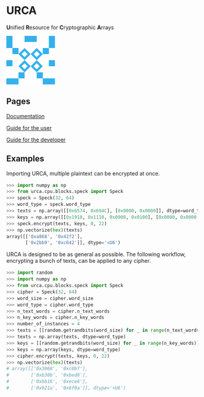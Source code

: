 # URCA

**U**nified **R**esource for **C**ryptographic **A**rrays

<img src="docs/source/_static/logo.svg" width="128" alt="Official logo">

## Pages

[Documentation](https://ale-depi.github.io/urca/)

[Guide for the user](https://ale-depi.github.io/urca/guide/user.html)

[Guide for the developer](https://ale-depi.github.io/urca/guide/developer.html)

## Examples

Importing URCA, multiple plaintext can be encrypted at once.

```python
>>> import numpy as np
>>> from urca.cpu.blocks.speck import Speck
>>> speck = Speck(32, 64)
>>> word_type = speck.word_type
>>> texts = np.array([[0x6574, 0x694C], [0x0000, 0x0000]], dtype=word_type)
>>> keys = np.array([[0x1918, 0x1110, 0x0908, 0x0100], [0x0000, 0x0000, 0x0000, 0x0000]], dtype=word_type)
>>> speck.encrypt(texts, keys, 0, 22)
>>> np.vectorize(hex)(texts)
array([['0xa868', '0x42f2'],
       ['0x2bb9', '0xc642']], dtype='<U6')
```

URCA is designed to be as general as possible. The following workflow, encrypting a bunch of texts, can be applied to any cipher.

```python
>>> import random
>>> import numpy as np
>>> from urca.cpu.blocks.speck import Speck
>>> cipher = Speck(32, 64)
>>> word_size = cipher.word_size
>>> word_type = cipher.word_type
>>> n_text_words = cipher.n_text_words
>>> n_key_words = cipher.n_key_words
>>> number_of_instances = 4
>>> texts = [[random.getrandbits(word_size) for _ in range(n_text_words)] for  _ in range(number_of_instances)]
>>> texts = np.array(texts, dtype=word_type)
>>> keys = [[random.getrandbits(word_size) for _ in range(n_key_words)] for  _ in range(number_of_instances)]
>>> keys = np.array(keys, dtype=word_type)
>>> cipher.encrypt(texts, keys, 0, 22)
>>> np.vectorize(hex)(texts)
# array([['0x3068', '0xc0bf'],
#        ['0xb30b', '0xbed8'],
#        ['0xbb16', '0xece6'],
#        ['0x921a', '0x6f0a']], dtype='<U6')
```

